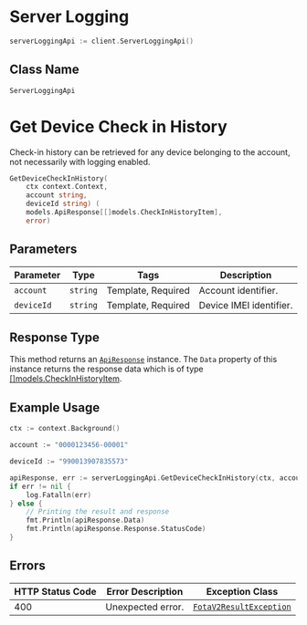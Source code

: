# Server Logging

```go
serverLoggingApi := client.ServerLoggingApi()
```

## Class Name

`ServerLoggingApi`


# Get Device Check in History

Check-in history can be retrieved for any device belonging to the account, not necessarily with logging enabled.

```go
GetDeviceCheckInHistory(
    ctx context.Context,
    account string,
    deviceId string) (
    models.ApiResponse[[]models.CheckInHistoryItem],
    error)
```

## Parameters

| Parameter | Type | Tags | Description |
|  --- | --- | --- | --- |
| `account` | `string` | Template, Required | Account identifier. |
| `deviceId` | `string` | Template, Required | Device IMEI identifier. |

## Response Type

This method returns an [`ApiResponse`](../../doc/api-response.md) instance. The `Data` property of this instance returns the response data which is of type [[]models.CheckInHistoryItem](../../doc/models/check-in-history-item.md).

## Example Usage

```go
ctx := context.Background()

account := "0000123456-00001"

deviceId := "990013907835573"

apiResponse, err := serverLoggingApi.GetDeviceCheckInHistory(ctx, account, deviceId)
if err != nil {
    log.Fatalln(err)
} else {
    // Printing the result and response
    fmt.Println(apiResponse.Data)
    fmt.Println(apiResponse.Response.StatusCode)
}
```

## Errors

| HTTP Status Code | Error Description | Exception Class |
|  --- | --- | --- |
| 400 | Unexpected error. | [`FotaV2ResultException`](../../doc/models/fota-v2-result-exception.md) |

